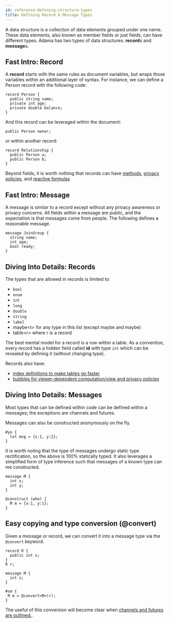 ```yaml
---
id: reference-defining-structure-types
title: Defining Record & Message Types
---
```


A data structure is a collection of data elements grouped under one name. These data elements, also known as member fields or just fields, can have different types. Adama has two types of data structures: **record**s and **message**s. 

## Fast Intro: Record

A **record** starts with the same rules as document variables, but wraps those variables within an additional layer of syntax. For instance, we can define a Person record with the following code:

```adama
record Person {
  public string name;
  private int age;
  private double balance;
}
```
And this record can be leveraged within the document:
```adama
public Person owner;
```
or within another record:
```adama
record Relationship {
  public Person a;
  public Person b;
}
```

Beyond fields, it is worth nothing that records can have [methods](/docs/reference-methods-on-records), [privacy policies](/docs/reference-privacy-and-bubbles), and [reactive formulas](/docs/reference-reactive-formulas)

## Fast Intro: Message

A message is similar to a record except without any privacy awareness or privacy concerns. All fields within a message are public, and the expectation is that messages come from people. The following defines a reasonable message.
```adama
message JoinGroup {
  string name;
  int age;
  bool ready;
}
```

## Diving Into Details: Records
The types that are allowed in records is limited to:
* ```bool```
* ```enum```
* ```int```
* ```long```
* ```double```
* ```string```
* ```label```
* maybe&lt;t&gt; for any type in this list (except maybe and maybe)
* table&lt;r&gt; where r is a record 

The best mental model for a record is a row within a table. As a convention, every record has a hidden field called **id** with type ```int``` which can be revealed by defining it (without changing type).

Records also have:
* [index definitions to make tables go faster](/docs/reference-tables)
* [bubbles for viewer-dependent computation/view and privacy policies](/docs/reference-privacy-and-bubbles)

## Diving Into Details: Messages

Most types that can be defined within code can be defined within a messages; the exceptions are channels and futures.

Messages can also be constructed anonymously on the fly.
```adama
#yo {
  let msg = {x:1, y:2};  
}
```

It is worth noting that the type of messages undergo static type rectification, so the above is 100% statically typed. It also leverages a simplified form of type inference such that messages of a known type can me constructed.
```adama
message M {
  int x;
  int y;
}

@construct (who) {
  M m = {x:1, y:1};
}
```

## Easy copying and type conversion (@convert)

Given a message or record, we can convert it into a message type via the  ```@convert``` keyword.
```adama
record R {
  public int x;
}
R r;

message M {
  int x;
}

#sm {
 M m = @convert<M>(r);
}
```

The useful of this conversion will become clear when [channels and futures are outlined.](/docs/reference-channels-handlers-futures).
